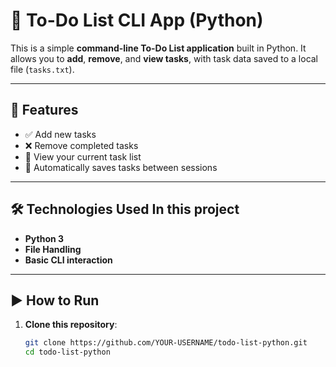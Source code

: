 # 📝 To-Do List CLI App (Python)

This is a simple **command-line To-Do List application** built in Python. It allows you to **add**, **remove**, and **view tasks**, with task data saved to a local file (`tasks.txt`).

---

## 🚀 Features

- ✅ Add new tasks
- ❌ Remove completed tasks
- 📄 View your current task list
- 💾 Automatically saves tasks between sessions

---

## 🛠️ Technologies Used In this project

- **Python 3**
- **File Handling**
- **Basic CLI interaction**

---

## ▶️ How to Run

1. **Clone this repository**:
   ```bash
   git clone https://github.com/YOUR-USERNAME/todo-list-python.git
   cd todo-list-python
